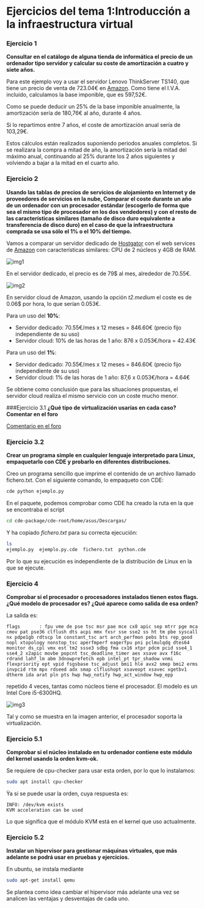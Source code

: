 # Ejercicios del tema 1:Introducción a la infraestructura virtual

### Ejercicio 1
**Consultar en el catálogo de alguna tienda de informática el precio de un ordenador tipo servidor y calcular su coste de amortización a cuatro y siete años.**

Para este ejemplo voy a usar el servidor Lenovo ThinkServer TS140, que tiene un precio de venta de 723.04€ en [Amazon](https://www.amazon.es/Lenovo-ThinkServer-TS140-procesadores-E3-1226V3/dp/B00SSR7H30/ref=sr_1_15?ie=UTF8&qid=1475683161&sr=8-15&keywords=servidor). Como tiene el I.V.A. incluído, calculamos la base imponible, que es 597,52€.

Como se puede deducir un 25% de la base imponible anualmente, la amortización sería de 180,76€ al año, durante 4 años.

Si lo repartimos entre 7 años, el coste de amortización anual sería de 103,29€.

Estos cálculos están realizados suponiendo periodos anuales completos. Si se realizara la compra a mitad de año, la amortización sería la mitad del máximo anual, continuando al 25% durante los 2 años siguientes y volviendo a bajar a la mitad en el cuarto año.

### Ejercicio 2
**Usando las tablas de precios de servicios de alojamiento en Internet y de proveedores de servicios en la nube, Comparar el coste durante un año de un ordenador con un procesador estándar (escogerlo de forma que sea el mismo tipo de procesador en los dos vendedores) y con el resto de las características similares (tamaño de disco duro equivalente a transferencia de disco duro) en el caso de que la infraestructura comprada se usa sólo el 1% o el 10% del tiempo.**

Vamos a comparar un servidor dedicado de [Hostgator](http://www.hostgator.com/dedicated-server) con el web services de [Amazon](https://aws.amazon.com/es/ec2/pricing/) con características similares: CPU de 2 núcleos y 4GB de RAM.

![img1](https://github.com/juanjetomas/EjerciciosIV/blob/master/Capturas/imagen1.png)

En el servidor dedicado, el precio es de 79$ al mes, alrededor de 70.55€.

![img2](https://github.com/juanjetomas/EjerciciosIV/blob/master/Capturas/imagen2.png)

En servidor cloud de Amazon, usando la opción *t2.medium* el coste es de 0.06$ por hora, lo que serían 0.053€.

Para un uso del **10%**:
* Servidor dedicado: 70.55€/mes x 12 meses = 846.60€ (precio fijo independiente de su uso)
* Servidor cloud: 10% de las horas de 1 año: 876 x 0.053€/hora = 42.43€

Para un uso del **1%**:
* Servidor dedicado: 70.55€/mes x 12 meses = 846.60€ (precio fijo independiente de su uso)
* Servidor cloud: 1% de las horas de 1 año: 87,6 x 0.053€/hora = 4.64€

Se obtiene como conclusión que para las situaciones propuestas, el servidor cloud realiza el mismo servicio con un coste mucho menor.

###Ejercicio 3.1
**¿Qué tipo de virtualización usarías en cada caso? Comentar en el foro**

[Comentario en el foro](https://github.com/JJ/IV16-17/issues/1#issuecomment-251745834)

### Ejercicio 3.2
**Crear un programa simple en cualquier lenguaje interpretado para Linux, empaquetarlo con CDE y probarlo en diferentes distribuciones.**

Creo un programa sencillo que imprime el contenido de un archivo llamado fichero.txt. Con el siguiente comando, lo empaqueto con CDE:

```bash
cde python ejemplo.py
```

En el paquete, podemos comprobar como CDE ha creado la ruta en la que se encontraba el script

```bash
cd cde-package/cde-root/home/asus/Descargas/
```

Y ha copiado _fichero.txt_ para su correcta ejecución:

```bash
ls
ejemplo.py  ejemplo.py.cde  fichero.txt  python.cde
```

Por lo que su ejecución es independiente de la distribución de Linux en la que se ejecute.


### Ejercicio 4
**Comprobar si el procesador o procesadores instalados tienen estos flags. ¿Qué modelo de procesador es? ¿Qué aparece como salida de esa orden?**

La salida es:
```
flags       : fpu vme de pse tsc msr pae mce cx8 apic sep mtrr pge mca cmov pat pse36 clflush dts acpi mmx fxsr sse sse2 ss ht tm pbe syscall nx pdpe1gb rdtscp lm constant_tsc art arch_perfmon pebs bts rep_good nopl xtopology nonstop_tsc aperfmperf eagerfpu pni pclmulqdq dtes64 monitor ds_cpl vmx est tm2 ssse3 sdbg fma cx16 xtpr pdcm pcid sse4_1 sse4_2 x2apic movbe popcnt tsc_deadline_timer aes xsave avx f16c rdrand lahf_lm abm 3dnowprefetch epb intel_pt tpr_shadow vnmi flexpriority ept vpid fsgsbase tsc_adjust bmi1 hle avx2 smep bmi2 erms invpcid rtm mpx rdseed adx smap clflushopt xsaveopt xsavec xgetbv1 dtherm ida arat pln pts hwp hwp_notify hwp_act_window hwp_epp
```

repetido 4 veces, tantas como núcleos tiene el procesador. El modelo es un Intel Core i5-6300HQ.

![img3](https://github.com/juanjetomas/EjerciciosIV/blob/master/Capturas/imagen3.png)

Tal y como se muestra en la imagen anterior, el procesador soporta la virtualización.

### Ejercicio 5.1
**Comprobar si el núcleo instalado en tu ordenador contiene este módulo del kernel usando la orden kvm-ok.**

Se requiere de cpu-checker para usar esta orden, por lo que lo instalamos:
```bash
sudo apt install cpu-checker
```

Ỳa si se puede usar la orden, cuya respuesta es:
```
INFO: /dev/kvm exists
KVM acceleration can be used
```

Lo que significa que el módulo KVM está en el kernel que uso actualmente.

### Ejercicio 5.2
**Instalar un hipervisor para gestionar máquinas virtuales, que más adelante se podrá usar en pruebas y ejercicios.**

En ubuntu, se instala mediante
```bash
sudo apt-get install qemu
```

Se plantea como idea cambiar el hipervisor más adelante una vez se analicen las ventajas y desventajas de cada uno.